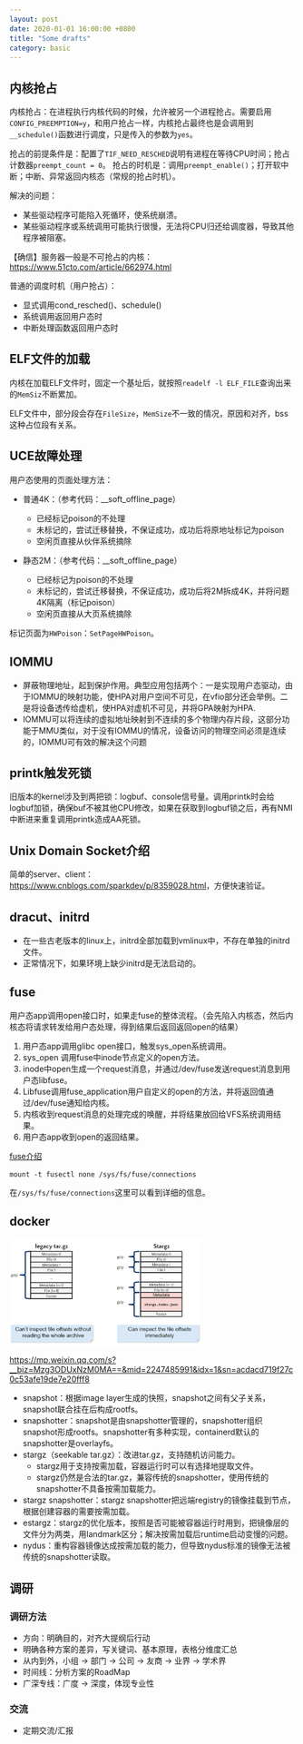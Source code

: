 ```yaml
---
layout: post
date: 2020-01-01 16:00:00 +0800
title: "Some drafts"
category: basic
---
```


## 内核抢占

内核抢占：在进程执行内核代码的时候，允许被另一个进程抢占。需要启用`CONFIG_PREEMPTION=y`，和用户抢占一样，内核抢占最终也是会调用到`__schedule()`函数进行调度，只是传入的参数为`yes`。

抢占的前提条件是：配置了`TIF_NEED_RESCHED`说明有进程在等待CPU时间；抢占计数器`preempt_count = 0`。
抢占的时机是：调用`preempt_enable()`；打开软中断；中断、异常返回内核态（常规的抢占时机）。

解决的问题：

* 某些驱动程序可能陷入死循环，使系统崩溃。
* 某些驱动程序或系统调用可能执行很慢，无法将CPU归还给调度器，导致其他程序被阻塞。

【确信】服务器一般是不可抢占的内核：<https://www.51cto.com/article/662974.html>

普通的调度时机（用户抢占）：

* 显式调用cond_resched()、schedule()
* 系统调用返回用户态时
* 中断处理函数返回用户态时

## ELF文件的加载

内核在加载ELF文件时，固定一个基址后，就按照`readelf -l ELF_FILE`查询出来的`MemSiz`不断累加。

ELF文件中，部分段会存在`FileSize`，`MemSize`不一致的情况，原因和对齐，bss这种占位段有关系。

## UCE故障处理

用户态使用的页面处理方法：

* 普通4K：（参考代码：__soft_offline_page）
	* 已经标记poison的不处理
	* 未标记的，尝试迁移替换，不保证成功，成功后将原地址标记为poison
	* 空闲页直接从伙伴系统摘除

* 静态2M：（参考代码：__soft_offline_page）
	* 已经标记为poison的不处理
	* 未标记的，尝试迁移替换，不保证成功，成功后将2M拆成4K，并将问题4K隔离（标记poison）
	* 空闲页直接从大页系统摘除

标记页面为`HWPoison`：`SetPageHWPoison`。

## IOMMU

* 屏蔽物理地址，起到保护作用。典型应用包括两个：一是实现用户态驱动，由于IOMMU的映射功能，使HPA对用户空间不可见，在vfio部分还会举例。二是将设备透传给虚机，使HPA对虚机不可见，并将GPA映射为HPA.
* IOMMU可以将连续的虚拟地址映射到不连续的多个物理内存片段，这部分功能于MMU类似，对于没有IOMMU的情况，设备访问的物理空间必须是连续的，IOMMU可有效的解决这个问题

## printk触发死锁

旧版本的kernel涉及到两把锁：logbuf、console信号量。调用printk时会给logbuf加锁，确保buf不被其他CPU修改，如果在获取到logbuf锁之后，再有NMI中断进来重复调用printk造成AA死锁。

## Unix Domain Socket介绍

简单的server、client：<https://www.cnblogs.com/sparkdev/p/8359028.html>，方便快速验证。

## dracut、initrd

* 在一些古老版本的linux上，initrd全部加载到vmlinux中，不存在单独的initrd文件。
* 正常情况下，如果环境上缺少initrd是无法启动的。

## fuse

用户态app调用open接口时，如果走fuse的整体流程。（会先陷入内核态，然后内核态将请求转发给用户态处理，得到结果后返回返回open的结果）

1. 用户态app调用glibc open接口，触发sys_open系统调用。
2. sys_open 调用fuse中inode节点定义的open方法。
3. inode中open生成一个request消息，并通过/dev/fuse发送request消息到用户态libfuse。
4. Libfuse调用fuse_application用户自定义的open的方法，并将返回值通过/dev/fuse通知给内核。
5. 内核收到request消息的处理完成的唤醒，并将结果放回给VFS系统调用结果。
6. 用户态app收到open的返回结果。

[fuse介绍](https://www.a-programmer.top/2021/10/05/FUSE%E4%BB%8B%E7%BB%8D/)

```shell
mount -t fusectl none /sys/fs/fuse/connections
```

在`/sys/fs/fuse/connections`这里可以看到详细的信息。

## docker

<img src="https://github.com/lclgo/draw/raw/master/github-io/stargz.png" style="zoom:33%" />

<https://mp.weixin.qq.com/s?__biz=Mzg3ODUxNzM0MA==&mid=2247485991&idx=1&sn=acdacd719f27c0c53afe19de7e20fff8>
* snapshot：根据image layer生成的快照，snapshot之间有父子关系，snapshot联合挂在后构成rootfs。
* snapshotter：snapshot是由snapshotter管理的，snapshotter组织snapshot形成rootfs。snapshotter有多种实现，containerd默认的snapshotter是overlayfs。
* stargz（seekable tar.gz）：改进tar.gz，支持随机访问能力。
	* stargz用于支持按需加载，容器运行时可以有选择地提取文件。
	* stargz仍然是合法的tar.gz，兼容传统的snapshotter，使用传统的snapshotter不具备按需加载能力。
* stargz snapshotter：stargz snapshotter把远端registry的镜像挂载到节点，根据创建容器的需要按需加载。
* estargz：stargz的优化版本，按照是否可能被容器运行时用到，把镜像层的文件分为两类，用landmark区分；解决按需加载后runtime启动变慢的问题。
* nydus：重构容器镜像达成按需加载的能力，但导致nydus标准的镜像无法被传统的snapshotter读取。

## 调研

### 调研方法

* 方向：明确目的，对齐大提纲后行动
* 明确各种方案的差异，写关键词、基本原理，表格分维度汇总
* 从内到外，小组 -> 部门 -> 公司 -> 友商 -> 业界 -> 学术界
* 时间线：分析方案的RoadMap
* 广深专线：广度 -> 深度，体现专业性

### 交流

* 定期交流/汇报
